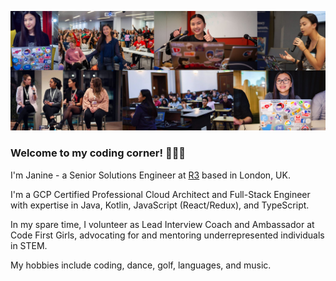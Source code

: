 [![GitHub Banner](/github-banner.jpeg "GitHub Banner")](https://www.linkedin.com/in/janine-luk/)

### Welcome to my coding corner! 👩🏻‍💻

I'm Janine - a Senior Solutions Engineer at [R3](https://r3.com/) based in London, UK. 

I'm a GCP Certified Professional Cloud Architect and Full-Stack Engineer with expertise in Java, Kotlin, JavaScript (React/Redux), and TypeScript. 

In my spare time, I volunteer as Lead Interview Coach and Ambassador at Code First Girls, advocating for and mentoring underrepresented individuals in STEM. 

My hobbies include coding, dance, golf, languages, and music.

<!--
**ja9-look/ja9-look** is a ✨ _special_ ✨ repository because its `README.md` (this file) appears on your GitHub profile.

Here are some ideas to get you started:

- 🔭 I’m currently working on ...
- 🌱 I’m currently learning ...
- 👯 I’m looking to collaborate on ...
- 🤔 I’m looking for help with ...
- 💬 Ask me about ...
- 📫 How to reach me: ...
- 😄 Pronouns: ...
- ⚡ Fun fact: ...
-->
